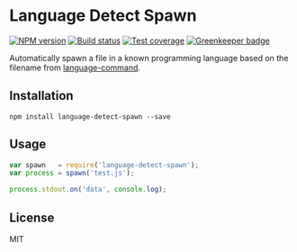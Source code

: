 # Language Detect Spawn


[![NPM version][npm-image]][npm-url]
[![Build status][travis-image]][travis-url]
[![Test coverage][coveralls-image]][coveralls-url]
[![Greenkeeper badge](https://badges.greenkeeper.io/blakeembrey/node-language-detect-spawn.svg)](https://greenkeeper.io/)

Automatically spawn a file in a known programming language based on the filename from [language-command](https://github.com/blakeembrey/node-language-command).

## Installation

```
npm install language-detect-spawn --save
```

## Usage

```javascript
var spawn   = require('language-detect-spawn');
var process = spawn('test.js');

process.stdout.on('data', console.log);
```

## License

MIT

[npm-image]: https://img.shields.io/npm/v/language-detect-spawn.svg?style=flat
[npm-url]: https://npmjs.org/package/language-detect-spawn
[travis-image]: https://img.shields.io/travis/blakeembrey/node-language-detect-spawn.svg?style=flat
[travis-url]: https://travis-ci.org/blakeembrey/node-language-detect-spawn
[coveralls-image]: https://img.shields.io/coveralls/blakeembrey/node-language-detect-spawn.svg?style=flat
[coveralls-url]: https://coveralls.io/r/blakeembrey/node-language-detect-spawn?branch=master
